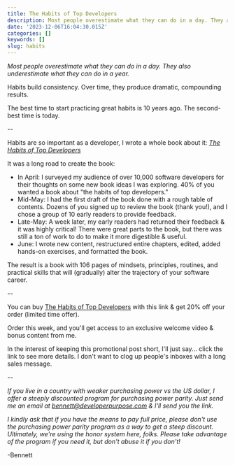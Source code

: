 ```yaml
---
title: The Habits of Top Developers
description: Most people overestimate what they can do in a day. They also underestimate what they can do in a year.
date: '2023-12-06T16:04:30.015Z'
categories: []
keywords: []
slug: habits
---
```


*Most people overestimate what they can do in a day. They also underestimate what they can do in a year.*

Habits build consistency. Over time, they produce dramatic, compounding results.

The best time to start practicing great habits is 10 years ago. The second-best time is today.

--

Habits are so important as a developer, I wrote a whole book about it: [*The Habits of Top Developers*](https://bennettgarner.ck.page/products/habits-of-top-developers?promo=87BDFDD5HG)

It was a long road to create the book:

- In April: I surveyed my audience of over 10,000 software developers for their thoughts on some new book ideas I was exploring. 40% of you wanted a book about "the habits of top developers."
- Mid-May: I had the first draft of the book done with a rough table of contents. Dozens of you signed up to review the book (thank you!), and I chose a group of 10 early readers to provide feedback.
- Late-May: A week later, my early readers had returned their feedback & it was highly critical! There were great parts to the book, but there was still a ton of work to do to make it more digestible & useful.
- June: I wrote new content, restructured entire chapters, edited, added hands-on exercises, and formatted the book.

The result is a book with 106 pages of mindsets, principles, routines, and practical skills that will (gradually) alter the trajectory of your software career.

--

You can buy [The Habits of Top Developers](https://bennettgarner.ck.page/products/habits-of-top-developers?promo=87BDFDD5HG) with this link & get 20% off your order (limited time offer).

Order this week, and you'll get access to an exclusive welcome video & bonus content from me.

In the interest of keeping this promotional post short, I'll just say... click the link to see more details. I don't want to clog up people's inboxes with a long sales message.

--

*If you live in a country with weaker purchasing power vs the US dollar, I offer a steeply discounted program for purchasing power parity. Just send me an email at bennett@developerpurpose.com & I'll send you the link.*

*I kindly ask that if you have the means to pay full price, please don't use the purchasing power parity program as a way to get a steep discount. Ultimately, we're using the honor system here, folks. Please take advantage of the program if you need it, but don't abuse it if you don't!*

-Bennett

